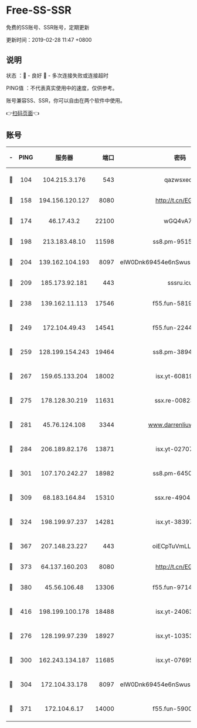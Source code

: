 # Free-SS-SSR

免费的SS账号、SSR账号，定期更新

更新时间：2019-02-28 11:47 +0800

## 说明

状态     ：🙂 - 良好 🙁 - 多次连接失败或连接超时

PING值   ：不代表真实使用中的速度，仅供参考。

账号兼容SS、SSR，你可以自由在两个软件中使用。

👉[扫码页面](https://liesauer.github.io/free-ss-ssr.github.io/)👈

## 账号

|-|PING|服务器|端口|密码|加密方式|区域|
|:----:|:----:|:-----:|-----:|:----:|:----:|:----:|
|🙂|104|104.215.3.176|543|qazwsxedc|aes-256-gcm|JP|
|🙂|158|194.156.120.127|8080|http://t.cn/EGJIyrl|rc4-md5|RU|
|🙂|174|46.17.43.2|22100|wGQ4vA7D|aes-256-gcm|RU|
|🙂|198|213.183.48.10|11598|ss8.pm-95154915|rc4-md5|RU|
|🙂|204|139.162.104.193|8097|eIW0Dnk69454e6nSwuspv9DmS201tQ0D|aes-256-cfb|JP|
|🙂|209|185.173.92.181|443|sssru.icu|rc4-md5|RU|
|🙂|238|139.162.11.113|17546|f55.fun-58196479|aes-256-cfb|SG|
|🙂|249|172.104.49.43|14541|f55.fun-22444869|aes-256-cfb|SG|
|🙂|259|128.199.154.243|19464|ss8.pm-38940883|aes-256-cfb|SG|
|🙂|267|159.65.133.204|18002|isx.yt-60819860|aes-256-cfb|SG|
|🙂|275|178.128.30.219|11631|ssx.re-00823232|aes-256-cfb|SG|
|🙂|281|45.76.124.108|3344|www.darrenliuwei.com|aes-256-cfb|AU|
|🙂|284|206.189.82.176|13871|isx.yt-02707715|aes-256-cfb|SG|
|🙂|301|107.170.242.27|18982|ss8.pm-64506903|aes-256-cfb|US|
|🙂|309|68.183.164.84|15310|ssx.re-49041728|aes-256-cfb|US|
|🙂|324|198.199.97.237|14281|isx.yt-38397768|aes-256-cfb|US|
|🙂|367|207.148.23.227|443|oiECpTuVmLLxk4Ts|aes-256-cfb|US|
|🙂|373|64.137.160.203|8080|http://t.cn/EGJIyrl|rc4-md5|CA|
|🙂|380|45.56.106.48|13306|f55.fun-97149903|aes-256-cfb|US|
|🙂|416|198.199.100.178|18488|isx.yt-24063194|aes-256-cfb|US|
|🙂|276|128.199.97.239|18927|isx.yt-10353502|aes-256-cfb|SG|
|🙂|300|162.243.134.187|11685|isx.yt-07695613|aes-256-cfb|US|
|🙂|304|172.104.33.178|8097|eIW0Dnk69454e6nSwuspv9DmS201tQ0D|aes-256-cfb|SG|
|🙂|371|172.104.6.17|14000|f55.fun-59001894|aes-256-cfb|US|
